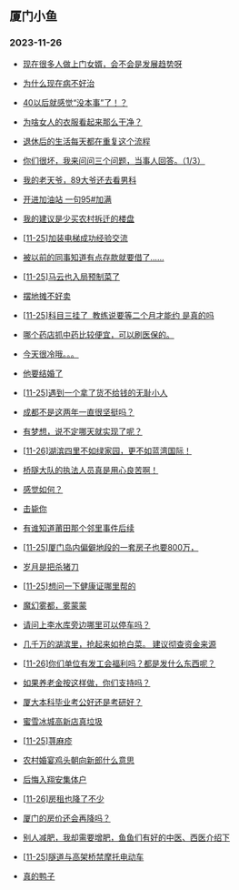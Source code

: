 ## 厦门小鱼 
### 2023-11-26

+ [现在很多人做上门女婿，会不会是发展趋势呀](http://bbs.xmfish.com/read-htm-tid-18111298.html)

+ [为什么现在病不好治](http://bbs.xmfish.com/read-htm-tid-18111297.html)

+ [40以后就感觉“没本事”了！？](http://bbs.xmfish.com/read-htm-tid-18111333.html)

+ [为啥女人的衣服看起来那么干净？](http://bbs.xmfish.com/read-htm-tid-18111158.html)

+ [退休后的生活每天都在重复这个流程](http://bbs.xmfish.com/read-htm-tid-18111327.html)

+ [你们很坏，我来问问三个问题，当事人回答。（1/3）](http://bbs.xmfish.com/read-htm-tid-18111259.html)

+ [我的老天爷，89大爷还去看男科](http://bbs.xmfish.com/read-htm-tid-18111330.html)

+ [开进加油站 一句95#加满](http://bbs.xmfish.com/read-htm-tid-18111319.html)

+ [我的建议是少买农村拆迁的楼盘](http://bbs.xmfish.com/read-htm-tid-18111353.html)

+ [[11-25]加装电梯成功经验交流](http://bbs.xmfish.com/read-htm-tid-18111187.html)

+ [被以前的同事知道有点存款就要借了……](http://bbs.xmfish.com/read-htm-tid-18111234.html)

+ [[11-25]马云也入局预制菜了](http://bbs.xmfish.com/read-htm-tid-18111237.html)

+ [摆地摊不好卖](http://bbs.xmfish.com/read-htm-tid-18111320.html)

+ [[11-25]科目三挂了  教练说要等二个月才能约 是真的吗](http://bbs.xmfish.com/read-htm-tid-18111328.html)

+ [哪个药店抓中药比较便宜，可以刷医保的。](http://bbs.xmfish.com/read-htm-tid-18111300.html)

+ [今天很冷哦。。。](http://bbs.xmfish.com/read-htm-tid-18111339.html)

+ [他要结婚了](http://bbs.xmfish.com/read-htm-tid-18111503.html)

+ [[11-25]遇到一个拿了货不给钱的无耻小人](http://bbs.xmfish.com/read-htm-tid-18111348.html)

+ [成都不是这两年一直很坚挺吗？](http://bbs.xmfish.com/read-htm-tid-18111472.html)

+ [有梦想，说不定哪天就实现了呢？](http://bbs.xmfish.com/read-htm-tid-18111379.html)

+ [[11-26]湖滨四里不如绿家园，更不如蓝湾国际！](http://bbs.xmfish.com/read-htm-tid-18111611.html)

+ [桥隧大队的执法人员真是用心良苦啊！](http://bbs.xmfish.com/read-htm-tid-18111417.html)

+ [感觉如何？](http://bbs.xmfish.com/read-htm-tid-18111484.html)

+ [击毙你](http://bbs.xmfish.com/read-htm-tid-18111414.html)

+ [有谁知道莆田那个邻里事件后续](http://bbs.xmfish.com/read-htm-tid-18111507.html)

+ [[11-25]厦门岛内偏僻地段的一套房子也要800万，](http://bbs.xmfish.com/read-htm-tid-18111409.html)

+ [岁月是把杀猪刀](http://bbs.xmfish.com/read-htm-tid-18111496.html)

+ [[11-25]想问一下健康证哪里帮的](http://bbs.xmfish.com/read-htm-tid-18111517.html)

+ [魔幻雾都，雾蒙蒙](http://bbs.xmfish.com/read-htm-tid-18111427.html)

+ [请问上李水库旁边哪里可以停车吗？](http://bbs.xmfish.com/read-htm-tid-18111415.html)

+ [几千万的湖滨里，抢起来如抢白菜。 建议彻查资金来源](http://bbs.xmfish.com/read-htm-tid-18111660.html)

+ [[11-26]你们单位有发工会福利吗？都是发什么东西呢？](http://bbs.xmfish.com/read-htm-tid-18111651.html)

+ [如果养老金按这样做，你们支持吗？](http://bbs.xmfish.com/read-htm-tid-18111512.html)

+ [厦大本科毕业考公好还是考研好？](http://bbs.xmfish.com/read-htm-tid-18111575.html)

+ [蜜雪冰城高新店真垃圾](http://bbs.xmfish.com/read-htm-tid-18111508.html)

+ [[11-25]荨麻疹](http://bbs.xmfish.com/read-htm-tid-18111574.html)

+ [农村婚宴鸡头朝向新郎什么意思](http://bbs.xmfish.com/read-htm-tid-18111509.html)

+ [后悔入翔安集体户](http://bbs.xmfish.com/read-htm-tid-18111764.html)

+ [[11-26]房租也降了不少](http://bbs.xmfish.com/read-htm-tid-18111676.html)

+ [厦门的房价还会再降吗？](http://bbs.xmfish.com/read-htm-tid-18111810.html)

+ [别人减肥，我却需要增肥，鱼鱼们有好的中医、西医介绍下](http://bbs.xmfish.com/read-htm-tid-18111589.html)

+ [[11-25]隧道与高架桥禁摩托电动车](http://bbs.xmfish.com/read-htm-tid-18111532.html)

+ [真的鸭子](http://bbs.xmfish.com/read-htm-tid-18111683.html)

